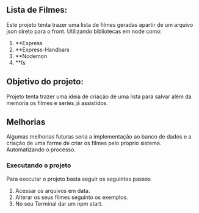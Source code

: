 ## Lista de Filmes: 

Este projeto tenta trazer uma lista de filmes geradas apartir de um arquivo json direto para o front. 
Utilizando bibliotecas em node como: 

1. **Express 
2. **Express-Handbars
3. **Nodemon
4. **fs

## Objetivo do projeto:

Projeto tenta trazer uma ideia de criação de uma lista para salvar além da memoria os filmes e series já assistidos. 

## Melhorias 

Algumas melhorias futuras seria a implementação ao banco de dados e a criação de uma forme de criar os filmes pelo proprio sistema. Automatizando o processo. 

### Executando o projeto 

Para executar o projeto basta seguir os seguintes passos 

1. Acessar os arquivos em data. 
2. Alterar os seus filmes seguinto os exemplos. 
3. No seu Terminal dar um npm start.